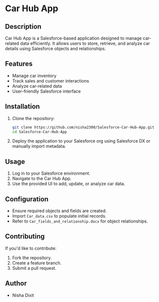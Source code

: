 # Car Hub App

## Description
Car Hub App is a Salesforce-based application designed to manage car-related data efficiently. It allows users to store, retrieve, and analyze car details using Salesforce objects and relationships.

## Features
- Manage car inventory
- Track sales and customer interactions
- Analyze car-related data
- User-friendly Salesforce interface

## Installation
1. Clone the repository:
   ```bash
   git clone https://github.com/nisha2300/Salesforce-Car-Hub-App.git
   cd Salesforce-Car-Hub-App
   ```
2. Deploy the application to your Salesforce org using Salesforce DX or manually import metadata.

## Usage
1. Log in to your Salesforce environment.
2. Navigate to the Car Hub App.
3. Use the provided UI to add, update, or analyze car data.

## Configuration
- Ensure required objects and fields are created.
- Import `Car_data.csv` to populate initial records.
- Refer to `Car_fields_and_relationship.docx` for object relationships.

## Contributing
If you'd like to contribute:
1. Fork the repository.
2. Create a feature branch.
3. Submit a pull request.

## Author
- Nisha Dixit
